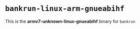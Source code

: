 # `bankrun-linux-arm-gnueabihf`

This is the **armv7-unknown-linux-gnueabihf** binary for `bankrun`
